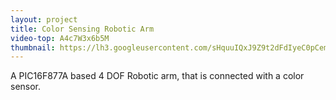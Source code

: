 ```yaml
---
layout: project
title: Color Sensing Robotic Arm
video-top: A4c7W3x6b5M
thumbnail: https://lh3.googleusercontent.com/sHquuIQxJ9Z9t2dFdIyeC0pCemWmM1gqQC_Lze81vek=w720-h540-no
---
```


A PIC16F877A based 4 DOF Robotic arm, that is connected with a color sensor.
